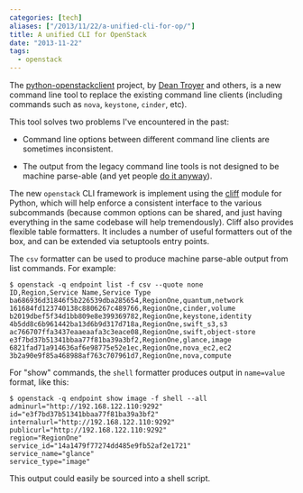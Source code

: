 ```yaml
---
categories: [tech]
aliases: ["/2013/11/22/a-unified-cli-for-op/"]
title: A unified CLI for OpenStack
date: "2013-11-22"
tags:
  - openstack
---
```


The [python-openstackclient][1] project, by [Dean Troyer][] and
others, is a new command line tool to replace the existing command
line clients (including commands such as `nova`, `keystone`, `cinder`,
etc).

[dean troyer]: https://github.com/dtroyer

This tool solves two problems I've encountered in the past:

- Command line options between different command line clients are
  sometimes inconsistent.

- The output from the legacy command line tools is not designed to be
  machine parse-able (and yet people [do it anyway][1]).

The new `openstack` CLI framework is implement using the [cliff][3]
module for Python, which will help enforce a consistent interface to
the various subcommands (because common options can be shared, and
just having everything in the same codebase will help tremendously).
Cliff also provides flexible table formatters.  It includes a number
of useful formatters out of the box, and can be extended via
setuptools entry points.

The `csv` formatter can be used to produce machine parse-able output
from list commands.  For example:

    $ openstack -q endpoint list -f csv --quote none
    ID,Region,Service Name,Service Type
    ba686936d31846f5b226539dba285654,RegionOne,quantum,network
    161684fd123740138c8806267c489766,RegionOne,cinder,volume
    b2019dbef5f34d1bb809e8e399369782,RegionOne,keystone,identity
    4b5dd8c6b961442ba13d6b9d317d718a,RegionOne,swift_s3,s3
    ac766707ffa3437eaaeaafa3c3eace08,RegionOne,swift,object-store
    e3f7bd37b51341bbaa77f81ba39a3bf2,RegionOne,glance,image
    6821fad71a914636af6e98775e52e1ec,RegionOne,nova_ec2,ec2
    3b2a90e9f85a468988af763c707961d7,RegionOne,nova,compute

For "show" commands, the `shell` formatter produces output in
`name=value` format, like this:

    $ openstack -q endpoint show image -f shell --all
    adminurl="http://192.168.122.110:9292"
    id="e3f7bd37b51341bbaa77f81ba39a3bf2"
    internalurl="http://192.168.122.110:9292"
    publicurl="http://192.168.122.110:9292"
    region="RegionOne"
    service_id="14a1479f77274dd485e9fb52af2e1721"
    service_name="glance"
    service_type="image"

This output could easily be sourced into a shell script.

[1]: https://github.com/openstack/python-openstackclient
[2]: https://github.com/stackforge/puppet-keystone/blob/e100e057bb2f6517fc6c5caad46a053864aa5328/lib/puppet/provider/keystone.rb#L167
[3]: https://github.com/dreamhost/cliff

